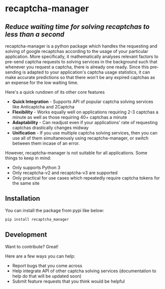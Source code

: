 # recaptcha-manager
## _Reduce waiting time for solving recaptchas to less than a second_


recaptcha-manager is a python package which handles the requesting and solving of google recaptchas according to the usage of your particular application. More specifically, it mathematically analyses relevant factors to pre-send captcha requests to solving services in the background such that whenever you request a captcha, there is already one ready. Since this pre-sending is adapted to your application's captcha usage statistics, it can make accurate predictions so that there won't be any expired captchas as an expense for the low waiting time. 

Here's a quick rundown of its other core features

- __Quick Integration__ - Supports API of popular captcha solving services like Anticaptcha and 2Captcha
- __Flexibility__ - Works equally well on applications requiring 2-3 captchas a minute as well as those requiring 40+ captchas a minute
- __Adaptability__ - Can readjust even if your applications' rate of requesting captchas drastically changes midway
- __Unification__ - If you use multiple captcha solving services, then you can use all of them simultaneously using recaptcha-manager, or switch between them incase of an error. 

However, recaptcha-manager is not suitable for all applications. Some things to keep in mind:
- Only supports Python 3
- Only recaptcha-v2 and recaptcha-v3 are supported
- Only practical for use cases which repeatedly require captcha tokens for the same site

## Installation

You can install the package from pypi like below:
```python
pip install recaptcha_manager
```

## Development

Want to contribute? Great!

Here are a few ways you can help:

- Report bugs that you come across
- Help integrate API of other captcha solving services (documentation to help do that will be updated soon)
- Submit feature requests that you think would be helpful
